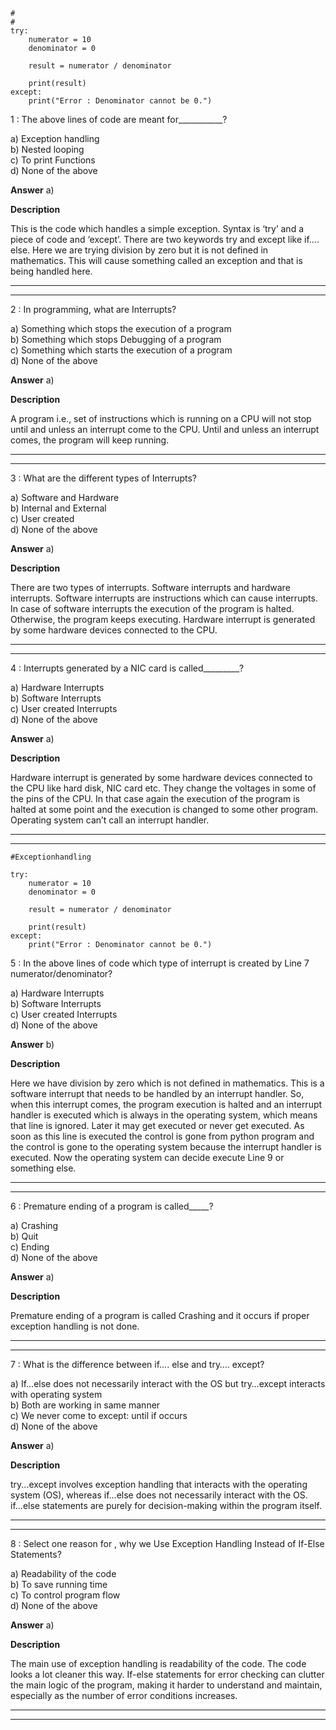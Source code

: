 ---
---


```
#
#
try:
    numerator = 10
    denominator = 0

    result = numerator / denominator

    print(result)
except:
    print("Error : Denominator cannot be 0.")
```

 1 : The above lines of code are meant for___________?  

 a) Exception handling   
 b) Nested looping  
 c) To print Functions   
 d) None of the above  

 **Answer** a) 

 **Description**  

 This is the code which handles a simple exception. Syntax is ‘try’ and a piece of code and ‘except’. There are two keywords try and except like if…. else. Here we are trying division by zero but it is not defined in mathematics. This will cause something called an exception and that is being handled here.  

 ---
 ---


 2 : In programming, what are Interrupts?  

 a) Something which stops the execution of a program    
 b) Something which stops Debugging of a program  
 c) Something which starts the execution of a program  
 d) None of the above  

  **Answer** a) 

 **Description**

 A program i.e., set of instructions which is running on a CPU will not stop until and unless an interrupt come to the CPU. Until and unless an interrupt comes, the program will keep running.   

 ---
 ---


 3 : What are the different types of Interrupts?  

 a) Software and Hardware  
 b) Internal and External   
 c) User created   
 d) None of the above  

  **Answer** a) 

 **Description**

 There are two types of interrupts. Software interrupts and hardware interrupts. Software interrupts are instructions which can cause interrupts. In case of software interrupts the execution of the program is halted. Otherwise, the program keeps executing. Hardware interrupt is generated by some hardware devices connected to the CPU.  

 ---
 ---


 4 : Interrupts generated by a NIC card is called_________?  

 a) Hardware Interrupts   
 b) Software Interrupts  
 c) User created Interrupts  
 d) None of the above  

  **Answer** a) 

 **Description**  

 Hardware interrupt is generated by some hardware devices connected to the CPU like hard disk, NIC card etc. They change the voltages in some of the pins of the CPU. In that case again the execution of the program is halted at some point and the execution is changed to some other program. Operating system can’t call an interrupt handler.  

 ---
 ---


 ```
#Exceptionhandling

try:
    numerator = 10
    denominator = 0

    result = numerator / denominator

    print(result)
except:
    print("Error : Denominator cannot be 0.")
```

5 : In the above lines of code which type of interrupt is created by Line 7 numerator/denominator?  

a) Hardware Interrupts  
b) Software Interrupts   
c) User created Interrupts   
d) None of the above  

  **Answer** b) 

 **Description** 

 Here we have division by zero which is not defined in mathematics. This is a software interrupt that needs to be handled by an interrupt handler. So, when this interrupt comes, the program execution is halted and an interrupt handler is executed which is always in the operating system, which means that line is ignored. Later it may get executed or never get executed. As soon as this line is executed the control is gone from python program and the control is gone to the operating system because the interrupt handler is executed. Now the operating system can decide execute Line 9 or something else.  

 ---
 ---


 6 : Premature ending of a program is called_____?

 a) Crashing  
 b) Quit   
 c) Ending  
 d) None of the above  

   **Answer** a) 

 **Description**

 Premature ending of a program is called Crashing and it occurs if proper exception handling is not done.  

 ---
 ---


 7 : What is the difference between if…. else and try…. except?  

 a) If…else does not necessarily interact with the OS but try…except interacts with operating system  
 b) Both are working in same manner    
 c) We never come to except: until if occurs   
 d) None of the above  

  **Answer** a) 

 **Description**  

 try...except involves exception handling that interacts with the operating system (OS), whereas if...else does not necessarily interact with the OS. if...else statements are purely for decision-making within the program itself.  

 ---
 ---


 8 : Select one reason for , why we Use Exception Handling Instead of If-Else Statements?  

 a) Readability of the code   
 b) To save running time   
 c) To control program flow  
 d) None of the above  

   **Answer** a) 

 **Description**

 The main use of exception handling is readability of the code. The code looks a lot cleaner this way.  If-else statements for error checking can clutter the main logic of the program, making it harder to understand and maintain, especially as the number of error conditions increases.

 ---
 ---


 

 



 
